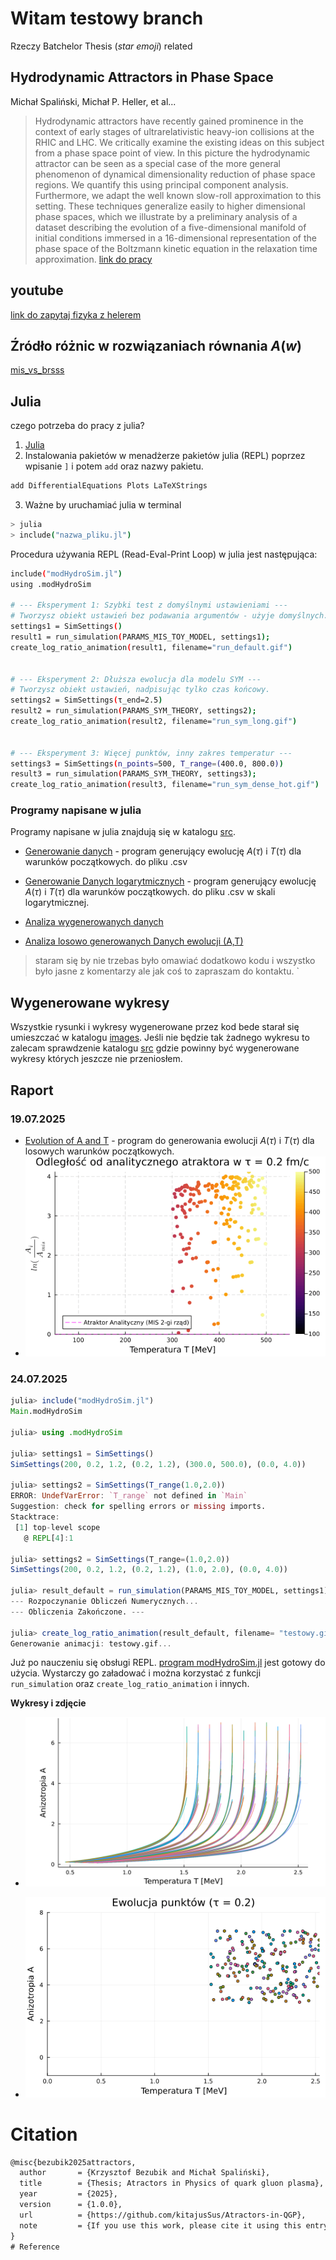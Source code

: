 # Witam testowy branch 
Rzeczy Batchelor Thesis (*star emoji*) related




## Hydrodynamic Attractors in Phase Space
Michał Spaliński, Michał P. Heller, et al...
>Hydrodynamic attractors have recently gained prominence in the context of early stages of ultrarelativistic heavy-ion collisions at the RHIC and LHC. We critically examine the existing ideas on this subject from a phase space point of view. In this picture the hydrodynamic attractor can be seen as a special case of the more general phenomenon of dynamical dimensionality reduction of phase space regions. We quantify this using principal component analysis. Furthermore, we adapt the well known slow-roll approximation to this setting. These techniques generalize easily to higher dimensional phase spaces, which we illustrate by a preliminary analysis of a dataset describing the evolution of a five-dimensional manifold of initial conditions immersed in a 16-dimensional representation of the phase space of the Boltzmann kinetic equation in the relaxation time approximation.
[link do pracy ](https://www.researchgate.net/publication/345364690_Hydrodynamic_Attractors_in_Phase_Space)


## youtube
[link do zapytaj fizyka z helerem](https://www.youtube.com/watch?v=6R2ASA7-g-c&t=9s)

## Źródło różnic w rozwiązaniach równania $A(w)$
[mis_vs_brsss](notes/mis_vs_brsss.md)




## Julia
czego potrzeba do pracy z julia? 
1. [Julia](https://julialang.org/downloads/)
2. Instalowania pakietów w menadżerze pakietów julia (REPL) poprzez wpisanie `]` i potem `add` oraz nazwy pakietu.
```bash
add DifferentialEquations Plots LaTeXStrings
```
3. Ważne by uruchamiać julia w terminal
```bash 
> julia
> include("nazwa_pliku.jl")
```
Procedura używania REPL (Read-Eval-Print Loop) w julia jest następująca:
```bash
include("modHydroSim.jl")
using .modHydroSim

# --- Eksperyment 1: Szybki test z domyślnymi ustawieniami ---
# Tworzysz obiekt ustawień bez podawania argumentów - użyje domyślnych.
settings1 = SimSettings() 
result1 = run_simulation(PARAMS_MIS_TOY_MODEL, settings1);
create_log_ratio_animation(result1, filename="run_default.gif")


# --- Eksperyment 2: Dłuższa ewolucja dla modelu SYM ---
# Tworzysz obiekt ustawień, nadpisując tylko czas końcowy.
settings2 = SimSettings(τ_end=2.5) 
result2 = run_simulation(PARAMS_SYM_THEORY, settings2);
create_log_ratio_animation(result2, filename="run_sym_long.gif")


# --- Eksperyment 3: Więcej punktów, inny zakres temperatur ---
settings3 = SimSettings(n_points=500, T_range=(400.0, 800.0))
result3 = run_simulation(PARAMS_SYM_THEORY, settings3);
create_log_ratio_animation(result3, filename="run_sym_dense_hot.gif")

```

### Programy napisane w julia 
Programy napisane w julia znajdują się w katalogu [src](/src/).

- [Generowanie danych](src/data_generation/generowanie_AiT.jl) - program generujący ewolucję $A(\tau)$ i $T(\tau)$ dla  warunków początkowych. do pliku .csv
- [Generowanie Danych logarytmicznych](src/data_generation/log_gen.jl) - program generujący ewolucję $A(\tau)$ i $T(\tau)$ dla  warunków początkowych. do pliku .csv w skali logarytmicznej.

- [Analiza wygenerowanych danych](src/trash_can/A_and_T_evolution.jl)

- [Analiza losowo generowanych Danych ewolucji (A,T)](src/trash_can/Evolution2.jl) 
> staram się by nie trzebas było omawiać dodatkowo kodu i wszystko było jasne z komentarzy ale jak coś to zapraszam do kontaktu. 
`
## Wygenerowane wykresy
Wszystkie rysunki i wykresy wygenerowane przez kod bede starał się umieszczać w katalogu [images](/images/). Jeśli nie będzie tak żadnego wykresu to zalecam sprawdzenie katalogu [src](/src/) gdzie powinny być wygenerowane wykresy których jeszcze nie przeniosłem. 

## Raport 
### 19.07.2025
- [Evolution of A and T](src/trash_can/Evolution2.jl) - program do generowania ewolucji $A(\tau)$ i $T(\tau)$ dla losowych warunków początkowych.
- ![gif](images/A_T/19.07.2025.gif) 

### 24.07.2025
```julia
julia> include("modHydroSim.jl")
Main.modHydroSim

julia> using .modHydroSim

julia> settings1 = SimSettings()
SimSettings(200, 0.2, 1.2, (0.2, 1.2), (300.0, 500.0), (0.0, 4.0))

julia> settings2 = SimSettings(T_range(1.0,2.0))
ERROR: UndefVarError: `T_range` not defined in `Main`
Suggestion: check for spelling errors or missing imports.
Stacktrace:
 [1] top-level scope
   @ REPL[4]:1

julia> settings2 = SimSettings(T_range=(1.0,2.0))
SimSettings(200, 0.2, 1.2, (0.2, 1.2), (1.0, 2.0), (0.0, 4.0))

julia> result_default = run_simulation(PARAMS_MIS_TOY_MODEL, settings1);
--- Rozpoczynanie Obliczeń Numerycznych...
--- Obliczenia Zakończone. ---

julia> create_log_ratio_animation(result_default, filename= "testowy.gif")
Generowanie animacji: testowy.gif...
```
Już po nauczeniu się obsługi REPL. [program modHydroSim.jl](/src/modHydroSim.jl) jest gotowy do użycia. Wystarczy go załadować i można korzystać z funkcji `run_simulation` oraz `create_log_ratio_animation` i innych.



**Wykresy i zdjęcie**
- ![zdjecie](images/A_T/25.07.2025.png)

- ![zdjecie_2](images/A_T/27.07.2025.gif)



# Citation 
```tex
@misc{bezubik2025attractors,
  author       = {Krzysztof Bezubik and Michał Spaliński},
  title        = {Thesis; Atractors in Physics of quark gluon plasma},
  year         = {2025},
  version      = {1.0.0},
  url          = {https://github.com/kitajusSus/Atractors-in-QGP},
  note         = {If you use this work, please cite it using this entry.}
}
# Reference
